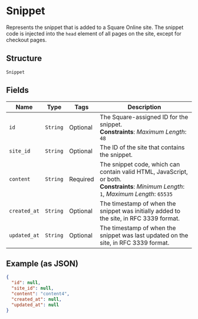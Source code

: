 
# Snippet

Represents the snippet that is added to a Square Online site. The snippet code is injected into the `head` element of all pages on the site, except for checkout pages.

## Structure

`Snippet`

## Fields

| Name | Type | Tags | Description |
|  --- | --- | --- | --- |
| `id` | `String` | Optional | The Square-assigned ID for the snippet.<br>**Constraints**: *Maximum Length*: `48` |
| `site_id` | `String` | Optional | The ID of the site that contains the snippet. |
| `content` | `String` | Required | The snippet code, which can contain valid HTML, JavaScript, or both.<br>**Constraints**: *Minimum Length*: `1`, *Maximum Length*: `65535` |
| `created_at` | `String` | Optional | The timestamp of when the snippet was initially added to the site, in RFC 3339 format. |
| `updated_at` | `String` | Optional | The timestamp of when the snippet was last updated on the site, in RFC 3339 format. |

## Example (as JSON)

```json
{
  "id": null,
  "site_id": null,
  "content": "content4",
  "created_at": null,
  "updated_at": null
}
```

